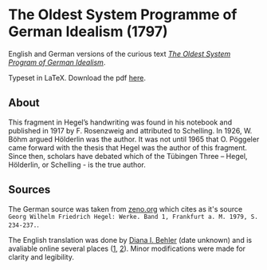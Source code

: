 # The Oldest System Programme of German Idealism (1797)
English and German versions of the curious text [_The Oldest System Program of German Idealism_](https://en.wikipedia.org/wiki/The_Oldest_Systematic_Program_of_German_Idealism). 

Typeset in LaTeX. Download the pdf [here](The_Oldest_System_Program_of_German_Idealism%20EN_DE%20(1797).pdf).

## About
This fragment in Hegel’s handwriting was found in his notebook and published in 1917 by F. Rosenzweig and attributed to Schelling. In 1926, W. Böhm argued
Hölderlin was the author. It was not until 1965 that O. Pöggeler came forward with the thesis that Hegel was the author
of this fragment. Since then, scholars have debated which of the Tübingen Three – Hegel, Hölderlin, or Schelling - is
the true author.

## Sources

The German source was taken from [zeno.org](http://www.zeno.org/Philosophie/M/Hegel,+Georg+Wilhelm+Friedrich/%5BDas+%C3%A4lteste+Systemprogramm+des+deutschen+Idealismus%5D) which cites as it's source `Georg Wilhelm Friedrich Hegel: Werke. Band 1, Frankfurt a. M. 1979, S. 234-237.`.

The English translation was done by [Diana I. Behler](https://german.washington.edu/people/diana-behler) (date unknown) and is avaliable online several places ([1](https://static1.squarespace.com/static/5ee8bd2ad4a47a257e4c31d2/t/5eecd5a0f8091277822dec39/1592579489040/The-Oldest-System-Programme-of-German-Idealism.pdf), [2](https://control-society.livejournal.com/10718.html)). Minor modifications were made for clarity and legibility.
